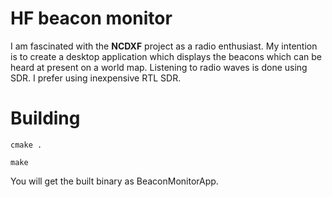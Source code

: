 # HF beacon monitor

I am fascinated with the **NCDXF** project as a radio enthusiast. My intention is to create a desktop application which displays the beacons which can be heard at present on a world map. 
Listening to radio waves is done using SDR. I prefer using inexpensive RTL SDR.


# Building

```
cmake .

make
```

You will get the built binary as BeaconMonitorApp.